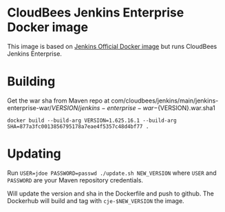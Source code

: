 # CloudBees Jenkins Enterprise Docker image

This image is based on [Jenkins Official Docker image](https://registry.hub.docker.com/_/jenkins/) but runs CloudBees Jenkins Enterprise.

# Building

Get the war sha from Maven repo at com/cloudbees/jenkins/main/jenkins-enterprise-war/${VERSION}/jenkins-enterprise-war-${VERSION}.war.sha1

    docker build --build-arg VERSION=1.625.16.1 --build-arg SHA=877a3fc0013856795178a7eae4f5357c48d4bf77 .

# Updating

Run `USER=jdoe PASSWORD=passwd ./update.sh NEW_VERSION`
where `USER` and `PASSWORD` are your Maven repository credentials.

Will update the version and sha in the Dockerfile and push to github.
The Dockerhub will build and tag with `cje-$NEW_VERSION` the image.
